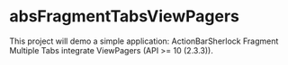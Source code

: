 absFragmentTabsViewPagers
=========================

This project will demo a simple application: ActionBarSherlock Fragment Multiple Tabs integrate ViewPagers (API >= 10 (2.3.3)).

